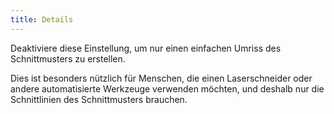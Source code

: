 ```yaml
---
title: Details
---
```


Deaktiviere diese Einstellung, um nur einen einfachen Umriss des Schnittmusters zu erstellen.

Dies ist besonders nützlich für Menschen, die einen Laserschneider oder andere automatisierte Werkzeuge verwenden möchten, und deshalb nur die Schnittlinien des Schnittmusters brauchen.

